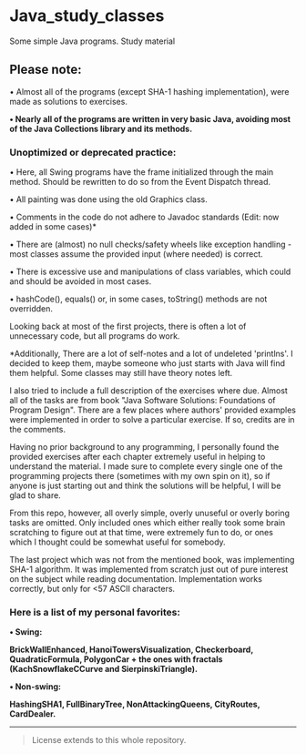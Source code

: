 # Java_study_classes
Some simple Java programs. Study material


## Please note:

• Almost all of the programs (except SHA-1 hashing implementation), were made as solutions to exercises.

**• Nearly all of the programs are written in very basic Java, avoiding most of the Java Collections library and its methods.**
	
### Unoptimized or deprecated practice:
  
• Here, all Swing programs have the frame initialized through the main method. Should be rewritten to do so from the
	Event Dispatch thread.
  
• All painting was done using the old Graphics class.

• Comments in the code do not adhere to Javadoc standards (Edit: now added in some cases)*

• There are (almost) no null checks/safety wheels like exception handling - most classes assume the provided input (where needed) is correct.

• There is excessive use and manipulations of class variables, which could and should be avoided in most cases.

• hashCode(), equals() or, in some cases, toString() methods are not overridden.


Looking back at most of the first projects, there is often a lot of unnecessary code, but all programs do work.

\*Additionally, There are a lot of self-notes and a lot of undeleted 'printlns'. I decided to keep them, maybe someone who just starts with Java will find
them helpful. Some classes may still have theory notes left.

I also tried to include a full description of the exercises where due.
Almost all of the tasks are from book "Java Software Solutions: Foundations of Program Design". There are a few places where
authors' provided examples were implemented in order to solve a particular exercise. If so, credits are in the comments.

Having no prior background to any programming, I personally found the provided exercises after each chapter extremely useful in helping
to understand the material. I made sure to complete every single one of the programming projects there (sometimes with my own spin
on it), so if anyone is just starting out and think the solutions will be helpful, I will be glad to share.

From this repo, however, all overly simple, overly unuseful or overly boring tasks are omitted. Only included ones which either
really took some brain scratching to figure out at that time, were extremely fun to do, or ones which I thought could be somewhat
useful for somebody.

The last project which was not from the mentioned book, was implementing SHA-1 algorithm. It was implemented from scratch just out 
of pure interest on the subject while reading documentation. Implementation works correctly, but only for <57 ASCII characters.

### Here is a list of my personal favorites:

**• Swing:**		  

**BrickWallEnhanced, HanoiTowersVisualization, Checkerboard, QuadraticFormula, PolygonCar + the ones with fractals (KachSnowflakeCCurve and SierpinskiTriangle).**
            
**• Non-swing:**

**HashingSHA1, FullBinaryTree, NonAttackingQueens, CityRoutes, CardDealer.**

_______________________________________________________________________________________________________________________________________

> License extends to this whole repository.
